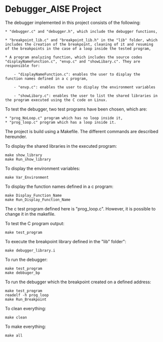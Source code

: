 # Debugger_AISE Project

The debugger implemented in this project consists of the following:
 
	* "debugger.c" and "debugger.h", which include the debugger functions,

	* "breakpoint_lib.c" and "breakpoint_lib.h" in the "lib" folder, which includes the creation of the breakpoint, cleaning of it and resuming of the breakpoints in the case of a loop inside the tested program,

	* A program analyzing function, which includes the source codes "displayNameFunction.c", "envp.c" and "showLibary.c". They are responsible for:

		- "displayNameFunction.c": enables the user to display the function names defined in a c program,

		- "envp.c": enables the user to display the environment variables

		- "showLibary.c": enables the user to list the shared libraries in the program executed using the C code on Linux.
		
		
		
To test the debugger, two test programs have been chosen, which are:

	* "prog_NoLoop.c" program which has no loop inside it,
	* "prog_loop.c" program which has a loop inside it.
	
	
The project is build using a Makefile. The different commands are described hereunder.

To display the shared libraries in the executed program:

	make show_library
	make Run_show_library
	
To display the environment variables:

	make Var_Environment
	
To display the function names defined in a c program:

	make Display_Function_Name
	make Run_Display_Function_Name
	
The c test program defined here is "prog_loop.c". However, it is possible to change it in the makefile.

To test the C program output:

	make test_program
	
To execute the breakpoint library defined in the "lib" folder":

	make debugger_library.i
	
To run the debugger:

	make test_program
	make debbuger_bp
	
To run the debugger which the breakpoint created on a defined address:

	make test_program
	readelf -h prog_loop
	make Run_Breakpoint
	
To clean everything:

	make clean
	
To make everything:

	make all
